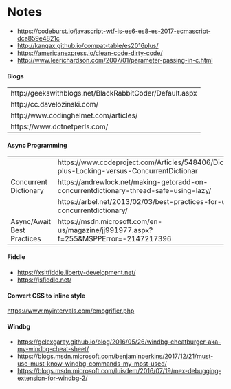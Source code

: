 # Notes

* https://codeburst.io/javascript-wtf-is-es6-es8-es-2017-ecmascript-dca859e4821c
* http://kangax.github.io/compat-table/es2016plus/
* https://americanexpress.io/clean-code-dirty-code/
* http://www.leerichardson.com/2007/01/parameter-passing-in-c.html

#### Blogs ####
<table>
    <tbody>
        <tr>
            <td>http://geekswithblogs.net/BlackRabbitCoder/Default.aspx</td>
        </tr>
        <tr>
            <td>http://cc.davelozinski.com/</td>
        </tr>
        <tr>
            <td>http://www.codinghelmet.com/articles/</td>
        </tr>
        <tr>
            <td>https://www.dotnetperls.com/</td>
        </tr> 
    </tbody>
</table>

#### Async Programming ####
<table>
    <tbody>
        <tr>
            <td rowspan="4">Concurrent Dictionary</td>
        </tr>
        <tr>
            <td>https://www.codeproject.com/Articles/548406/Dictionary-plus-Locking-versus-ConcurrentDictionar</td>
        </tr>
        <tr>
            <td>https://andrewlock.net/making-getoradd-on-concurrentdictionary-thread-safe-using-lazy/</td>
        </tr>
        <tr>
            <td>https://arbel.net/2013/02/03/best-practices-for-using-concurrentdictionary/</td>
        </tr>
        <tr>
            <td>Async/Await Best Practices</td>
            <td>https://msdn.microsoft.com/en-us/magazine/jj991977.aspx?f=255&MSPPError=-2147217396</td>
        </tr>
    </tbody>
</table>

#### Fiddle ####
* https://xsltfiddle.liberty-development.net/
* https://jsfiddle.net/

#### Convert CSS to inline style ####
https://www.myintervals.com/emogrifier.php

#### Windbg ####
* https://gelexgaray.github.io/blog/2016/05/26/windbg-cheatburger-aka-my-windbg-cheat-sheet/
* https://blogs.msdn.microsoft.com/benjaminperkins/2017/12/21/must-use-must-know-windbg-commands-my-most-used/
* https://blogs.msdn.microsoft.com/luisdem/2016/07/19/mex-debugging-extension-for-windbg-2/
